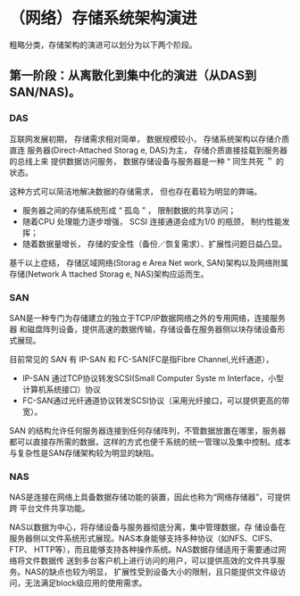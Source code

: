 # （网络）存储系统架构演进

粗略分类，存储架构的演进可以划分为以下两个阶段。

## 第一阶段：从离散化到集中化的演进（从DAS到SAN/NAS)。

### DAS

互联网发展初期， 存储需求相对简单， 数据规模较小， 存储系统架构以存储介质直连 服务器(Direct-Attached Storag e, DAS)为主， 存储介质直接挂载到服务器的总线上来 提供数据访问服务， 数据存储设备与服务器是一种 “ 同生共死 ＂ 的状态。

这种方式可以简洁地解决数据的存储需求， 但也存在着较为明显的弊端。

* 服务器之间的存储系统形成 “ 孤岛 ” ， 限制数据的共享访问；
* &#x20;随着CPU 处理能力逐步增强， SCSI 连接通道会成为1/0 的瓶颈， 制约性能发挥；
* &#x20;随着数据量增长， 存储的安全性（备份／恢复需求）、扩展性问题日益凸显。&#x20;

基千以上症结， 存储区域网络(Storag e Area Net work, SAN)架构以及网络附属存储(Network A ttached Storag e, NAS)架构应运而生。

### SAN

SAN是一种专门为存储建立的独立于TCP/IP数据网络之外的专用网络，连接服务器 和磁盘阵列设备，提供高速的数据传输，存储设备在服务器侧以块存储设备形式展现。

目前常见的 SAN 有 IP-SAN 和 FC-SAN(FC是指Fibre Channel,光纤通道），

* IP-SAN 通过TCP协议转发SCSI(Small Computer Syste m Interface，小型计算机系统接口）协议
* FC-SAN通过光纤通道协议转发SCSI协议（采用光纤接口，可以提供更高的带宽）。

SAN 的结构允许任何服务器连接到任何存储阵列，不管数据放置在哪里，服务器都可以直接存所需的数据，这样的方式也便千系统的统一管理以及集中控制。成本与复杂性是SAN存储架构较为明显的缺陷。

### NAS

NAS是连接在网络上具备数据存储功能的装置，因此也称为“网络存储器”，可提供跨 平台文件共享功能。

NAS以数据为中心，将存储设备与服务器彻底分离，集中管理数据，存 储设备在服务器侧以文件系统形式展现。NAS本身能够支持多种协议（如NFS、CIFS、FTP、 HTTP等），而且能够支持各种操作系统。NAS数据存储适用于需要通过网络将文件数据传 送到多台客户机上进行访问的用户，可以提供高效的文件共享服务。NAS的缺点也较为明显， 扩展性受到设备大小的限制，且只能提供文件级访问，无法满足block级应用的使用需求。

